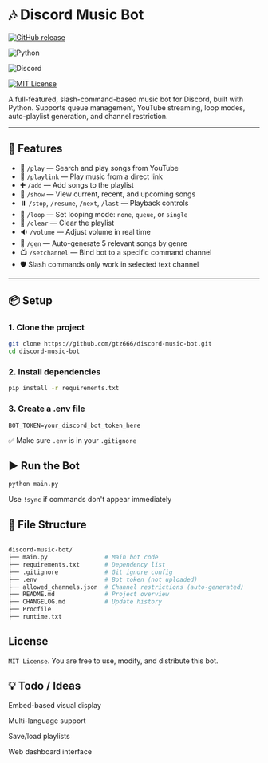# 🎶 Discord Music Bot

[![GitHub release](https://img.shields.io/github/v/release/gtz666/Discord-Music-Bot?include_prereleases)](https://github.com/gtz666/Discord-Music-Bot/releases)

![Python](https://img.shields.io/badge/Python-3.10%2B-blue.svg)

![Discord](https://img.shields.io/badge/discord.py-2.x-purple)

[![MIT License](https://img.shields.io/badge/license-MIT-green.svg)](LICENSE.txt)

A full-featured, slash-command-based music bot for Discord, built with Python. Supports queue management, YouTube streaming, loop modes, auto-playlist generation, and channel restriction.

---

## 🚀 Features

- 🎵 `/play` — Search and play songs from YouTube
- 🔗 `/playlink` — Play music from a direct link
- ➕ `/add` — Add songs to the playlist
- 📜 `/show` — View current, recent, and upcoming songs
- ⏸️ `/stop`, `/resume`, `/next`, `/last` — Playback controls
- 🔁 `/loop` — Set looping mode: `none`, `queue`, or `single`
- 🧹 `/clear` — Clear the playlist
- 🔉 `/volume` — Adjust volume in real time
- 🧠 `/gen` — Auto-generate 5 relevant songs by genre
- 📺 `/setchannel` — Bind bot to a specific command channel
- 🛡️ Slash commands only work in selected text channel

---

## 📦 Setup

### 1. Clone the project

```bash
git clone https://github.com/gtz666/discord-music-bot.git
cd discord-music-bot
```

### 2. Install dependencies

```bash
pip install -r requirements.txt
```

### 3. Create a .env file

```BOT_TOKEN=your_discord_bot_token_here```

✅ Make sure ```.env``` is in your ```.gitignore```

## ▶️ Run the Bot
```bash
python main.py
```

Use ```!sync``` if commands don't appear immediately

## 📁 File Structure

```bash

discord-music-bot/
├── main.py                # Main bot code
├── requirements.txt       # Dependency list
├── .gitignore             # Git ignore config
├── .env                   # Bot token (not uploaded)
├── allowed_channels.json  # Channel restrictions (auto-generated)
├── README.md              # Project overview
├── CHANGELOG.md           # Update history
├── Procfile          
├── runtime.txt
```

## License

``MIT License``. You are free to use, modify, and distribute this bot.


## 💡 Todo / Ideas

Embed-based visual display

Multi-language support

Save/load playlists

Web dashboard interface
